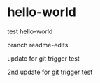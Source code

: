 # hello-world
test hello-world

branch readme-edits

update for git trigger test

2nd update for git trigger test
